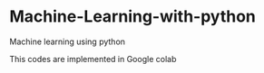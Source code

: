 # Machine-Learning-with-python
Machine learning using python

This codes are implemented in Google colab
